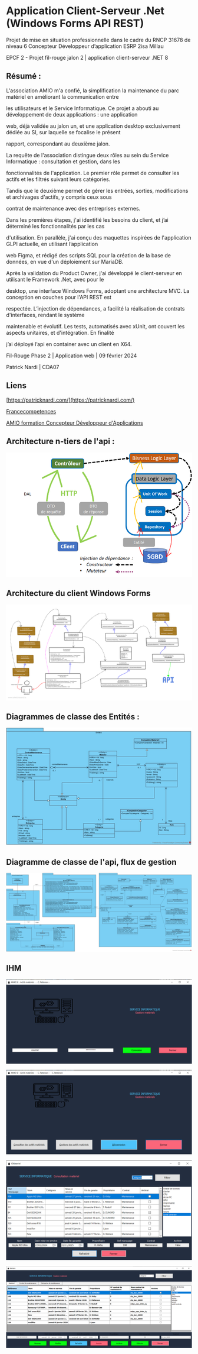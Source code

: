 ﻿# Application Client-Serveur .Net (Windows Forms API REST)

Projet de mise en situation professionnelle dans le cadre du RNCP 31678 de niveau 6 Concepteur Développeur d’application ESRP 2isa Millau

EPCF 2 - Projet fil-rouge jalon 2 | application client-serveur .NET 8

## Résumé :

L'association AMIO m'a confié, la simplification la maintenance du parc matériel en améliorant la communication entre

les utilisateurs et le Service Informatique. Ce projet a abouti au développement de deux applications : une application

web, déjà validée au jalon un, et une application desktop exclusivement dédiée au SI, sur laquelle se focalise le présent

rapport, correspondant au deuxième jalon.

La requête de l'association distingue deux rôles au sein du Service Informatique : consultation et gestion, dans les

fonctionnalités de l'application. Le premier rôle permet de consulter les actifs et les filtrés suivant leurs catégories.

Tandis que le deuxième permet de gérer les entrées, sorties, modifications et archivages d'actifs, y compris ceux sous

contrat de maintenance avec des entreprises externes.

Dans les premières étapes, j'ai identifié les besoins du client, et j’ai déterminé les fonctionnalités par les cas

d'utilisation. En parallèle, j'ai conçu des maquettes inspirées de l'application GLPI actuelle, en utilisant l’application

web Figma, et rédigé des scripts SQL pour la création de la base de données, en vue d'un déploiement sur MariaDB.

Après la validation du Product Owner, j'ai développé le client-serveur en utilisant le Framework .Net, avec pour le

desktop, une interface Windows Forms, adoptant une architecture MVC. La conception en couches pour l'API REST est

respectée. L’injection de dépendances, a facilité la réalisation de contrats d'interfaces, rendant le système

maintenable et évolutif. Les tests, automatisés avec xUnit, ont couvert les aspects unitaires, et d'intégration. En finalité

j’ai déployé l’api en container avec un client en X64.

Fil-Rouge Phase 2 | Application web | 09 février 2024

Patrick Nardi | CDA07

## Liens

[https://patricknardi.com/](https://patricknardi.com/)

[Francecompetences](https://www.francecompetences.fr/recherche/rncp/31678/)

[AMIO formation Concepteur Développeur d\'Applications](https://amio-millau.fr/formations/cda)

## Architecture n-tiers de l'api :

![1707810346143](image/readme/1707810346143.png)


## Architecture du client Windows Forms

![1707810370864](image/readme/1707810370864.png)


## Diagrammes de classe des Entités :

![1707397052054](image/PATRICK_NARDI__Projet_fil_rouge_Jalon2_Resume/1707397052054.png)


## Diagramme de classe de l'api, flux de gestion

![1707397066182](image/PATRICK_NARDI__Projet_fil_rouge_Jalon2_Resume/1707397066182.png)


## IHM

![1707810203310](image/readme/1707810203310.png)

![1707810246607](image/readme/1707810246607.png)

 ![1707810270192](image/readme/1707810270192.png)

 ![1707810287099](image/readme/1707810287099.png)
